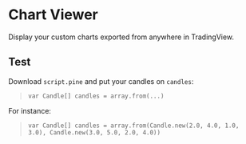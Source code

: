# Chart Viewer
Display your custom charts exported from anywhere in TradingView.

## Test
Download `script.pine` and put your candles on `candles`:
> `var Candle[] candles = array.from(...)`

For instance:
> `var Candle[] candles = array.from(Candle.new(2.0, 4.0, 1.0, 3.0), Candle.new(3.0, 5.0, 2.0, 4.0))`